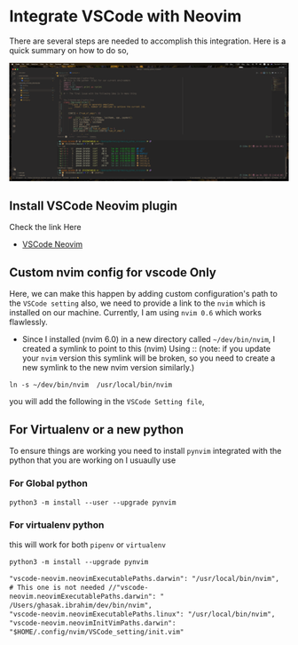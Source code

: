 # Integrate VSCode with Neovim

There are several steps are needed to accomplish this integration. Here is a quick summary on how to do so,

![VSCode with Nvim 0.6](./SS-01.png)

## Install VSCode Neovim plugin

Check the link Here

- [VSCode Neovim](https://marketplace.visualstudio.com/items?itemName=asvetliakov.vscode-neovim)

## Custom nvim config for vscode Only

Here, we can make this happen by adding custom configuration's path to the
`VSCode setting` also, we need to provide a link to the `nvim` which is
installed on our machine. Currently, I am using `nvim 0.6` which works
flawlessly.

- Since I installed (nvim 6.0) in a new directory called `~/dev/bin/nvim`, I
  created a symlink to point to this (nvim) Using :: (note: if you update your
  `nvim` version this symlink will be broken, so you need to create a new
  symlink to the new nvim version similarly.)

```shell
ln -s ~/dev/bin/nvim  /usr/local/bin/nvim
```

you will add the following in the `VSCode Setting file`,

## For Virtualenv or a new python
To ensure things are working you need to install `pynvim` integrated with the python that you are working on
I usuaully use

### For Global python
```shell
python3 -m install --user --upgrade pynvim
```
### For virtualenv python
this will work for both `pipenv` or `virtualenv`
```shell
python3 -m install --upgrade pynvim
```

```shell
"vscode-neovim.neovimExecutablePaths.darwin": "/usr/local/bin/nvim",
# This one is not needed //"vscode-neovim.neovimExecutablePaths.darwin": " /Users/ghasak.ibrahim/dev/bin/nvim",
"vscode-neovim.neovimExecutablePaths.linux": "/usr/local/bin/nvim",
"vscode-neovim.neovimInitVimPaths.darwin": "$HOME/.config/nvim/VSCode_setting/init.vim"
```
